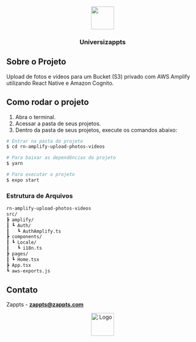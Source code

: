 <br />
<p align="center">
  <a href="https://www.zappts.com.br/">
    <img src="https://uploads-ssl.webflow.com/60d39ec767d1cd6ee3eb6f5e/6122c24c585295aac26de440_zappts-logo.svg" height="60">
  </a>

  <h3 align="center">Universizappts</h3>
</p>

## Sobre o Projeto

Upload de fotos e vídeos para um Bucket (S3) privado com AWS Amplify utilizando React Native e Amazon Cognito.

## Como rodar o projeto

1. Abra o terminal.
2. Acessar a pasta de seus projetos.
3. Dentro da pasta de seus projetos, execute os comandos abaixo:

```bash
# Entrar na pasta do projeto
$ cd rn-amplify-upload-photos-videos

# Para baixar as dependências do projeto
$ yarn

# Para executar o projeto
$ expo start

```

### Estrutura de Arquivos
```bash
rn-amplify-upload-photos-videos
src/  
┣ amplify/  
┃ ┗ Auth/  
┃   ┗ AuthAmplify.ts  
┣ components/  
┃ ┗ Locale/  
┃   ┗ i18n.ts  
┣ pages/  
┃ ┗ Home.tsx  
┣ App.tsx  
┗ aws-exports.js
```

## Contato

Zappts - **zappts@zappts.com**
<br />
<p align="center">
  <a href="https://www.zappts.com.br/">
 <img src="https://uploads-ssl.webflow.com/60d39ec767d1cd6ee3eb6f5e/6122c24c585295aac26de440_zappts-logo.svg" height="60" alt="Logo">
  </a>

